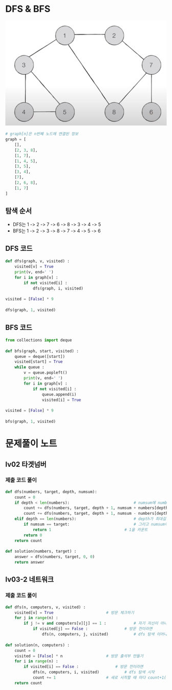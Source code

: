 # DFS & BFS
<p align = "center"><img src = "https://github.com/euiminnn/image-upload/blob/master/dfs.png" width = "600"></p>

```python
# graph[n]은 n번째 노드에 연결된 정보
graph = [
	[],
	[2, 3, 8],
	[1, 7],
	[1, 4, 5],
	[3, 5],
	[3, 4],
	[7],
	[2, 6, 8],
	[1, 7]
]
```


## 탐색 순서
- DFS는 1 -> 2 -> 7 -> 6 -> 8 -> 3 -> 4 -> 5
- BFS는 1 -> 2 -> 3 -> 8 -> 7 -> 4 -> 5 -> 6


## DFS 코드
```python
def dfs(graph, v, visited) :
	visited[v] = True
	print(v, end=' ')
	for i in graph[v] :
		if not visited[i] :
			dfs(graph, i, visited)

visited = [False] * 9

dfs(graph, 1, visited)
```


## BFS 코드
```python
from collections import deque

def bfs(graph, start, visited) :
	queue = deque([start])
	visited[start] = True
	while queue :
		v = queue.popleft()
		print(v, end=' ')
		for i in graph[v] :
			if not visited[i] :
				queue.append(i)
				visited[i] = True

visited = [False] * 9

bfs(graph, 1, visited)
```


# 문제풀이 노트
## lv02 타겟넘버
### 제출 코드 풀이
```python
def dfs(numbers, target, depth, numsum):
    count = 0
    if depth < len(numbers):							# numsum에 number를 계속 더해주는 과정
        count += dfs(numbers, target, depth + 1, numsum + numbers[depth])	# index로 사용되는 [depth]는 실제 깊이와 1 차이남 유의
        count += dfs(numbers, target, depth + 1, numsum - numbers[depth])
    elif depth == len(numbers):							# depth가 최대길이에 도달했다면
        if numsum == target:							# 그리고 numsum이 타겟넘버라면
            return 1								# 1을 카운트
        return 0
    return count

def solution(numbers, target) :
    answer = dfs(numbers, target, 0, 0)
    return answer
```

## lv03-2 네트워크
### 제출 코드 풀이
```python
def dfs(n, computers, v, visited) :
    visited[v] = True						# 방문 체크하기
    for j in range(n) :
        if j != v and computers[v][j] == 1 :			# 자기 자신이 아니고 and 이어진 네트워크라면
            if visited[j] == False :				# 방문 전이라면
                dfs(n, computers, j, visited)			# dfs 탐색 이어나감

def solution(n, computers) :
    count = 0
    visited = [False] * n					# 방문 출석부 만들기
    for i in range(n) :
        if visited[i] == False :				# 방문 전이라면
            dfs(n, computers, i, visited)			# dfs 탐색 시작
            count += 1						# 새로 시작할 때 마다 count+1(이어지지 않은 네트워크 수 세기)
    return count
```
